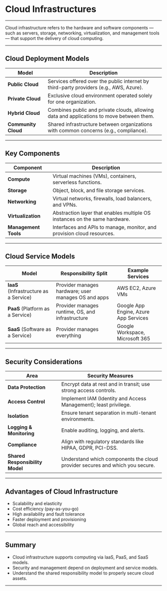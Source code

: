 # Cloud Infrastructures

---

Cloud infrastructure refers to the hardware and software components — such as servers, storage, networking, virtualization, and management tools — that support the delivery of cloud computing.

---

## Cloud Deployment Models

| Model           | Description                                                                 |
|-----------------|-----------------------------------------------------------------------------|
| **Public Cloud** | Services offered over the public internet by third-party providers (e.g., AWS, Azure). |
| **Private Cloud**| Exclusive cloud environment operated solely for one organization.         |
| **Hybrid Cloud** | Combines public and private clouds, allowing data and applications to move between them. |
| **Community Cloud** | Shared infrastructure between organizations with common concerns (e.g., compliance). |

---

## Key Components

| Component           | Description                                                                 |
|---------------------|-----------------------------------------------------------------------------|
| **Compute**          | Virtual machines (VMs), containers, serverless functions.                  |
| **Storage**          | Object, block, and file storage services.                                  |
| **Networking**       | Virtual networks, firewalls, load balancers, and VPNs.                     |
| **Virtualization**   | Abstraction layer that enables multiple OS instances on the same hardware. |
| **Management Tools** | Interfaces and APIs to manage, monitor, and provision cloud resources.     |

---

## Cloud Service Models

| Model         | Responsibility Split                | Example Services                    |
|---------------|--------------------------------------|--------------------------------------|
| **IaaS** (Infrastructure as a Service) | Provider manages hardware; user manages OS and apps | AWS EC2, Azure VMs |
| **PaaS** (Platform as a Service)      | Provider manages runtime, OS, and infrastructure    | Google App Engine, Azure App Services |
| **SaaS** (Software as a Service)      | Provider manages everything                          | Google Workspace, Microsoft 365 |

---

## Security Considerations

| Area                 | Security Measures                                                    |
|----------------------|----------------------------------------------------------------------|
| **Data Protection**   | Encrypt data at rest and in transit; use strong access controls.     |
| **Access Control**    | Implement IAM (Identity and Access Management); least privilege.     |
| **Isolation**         | Ensure tenant separation in multi-tenant environments.               |
| **Logging & Monitoring** | Enable auditing, logging, and alerts.                             |
| **Compliance**        | Align with regulatory standards like HIPAA, GDPR, PCI-DSS.           |
| **Shared Responsibility Model** | Understand which components the cloud provider secures and which you secure. |

---

## Advantages of Cloud Infrastructure

- Scalability and elasticity
- Cost efficiency (pay-as-you-go)
- High availability and fault tolerance
- Faster deployment and provisioning
- Global reach and accessibility

---

## Summary

- Cloud infrastructure supports computing via IaaS, PaaS, and SaaS models.
- Security and management depend on deployment and service models.
- Understand the shared responsibility model to properly secure cloud assets.

---
